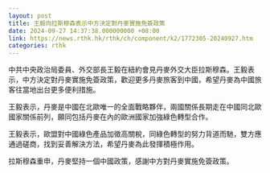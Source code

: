 ```yaml
---
layout: post
title: 王毅向拉斯穆森表示中方決定對丹麥實施免簽政策
date: 2024-09-27 14:37:38.000000000 +08:00
link: https://news.rthk.hk/rthk/ch/component/k2/1772305-20240927.htm
categories: rthk
---
```


中共中央政治局委員、外交部長王毅在紐約會見丹麥外交大臣拉斯穆森。王毅表示，中方決定對丹麥實施免簽政策，歡迎更多丹麥旅客到中國，希望丹麥為中國旅客往當地出台更多便利措施。

王毅表示，丹麥是中國在北歐唯一的全面戰略夥伴，兩國關係長期走在中國同北歐國家關係前列，願同包括丹麥在內的歐洲國家加強綠色轉型合作。

王毅表示，歐盟對中國綠色產品加徵高關稅，同綠色轉型的努力背道而馳，雙方應通過磋商，找到妥善解決方法，希望丹麥為此發揮積極作用。

拉斯穆森重申，丹麥堅持一個中國政策，感謝中方對丹麥實施免簽政策。
